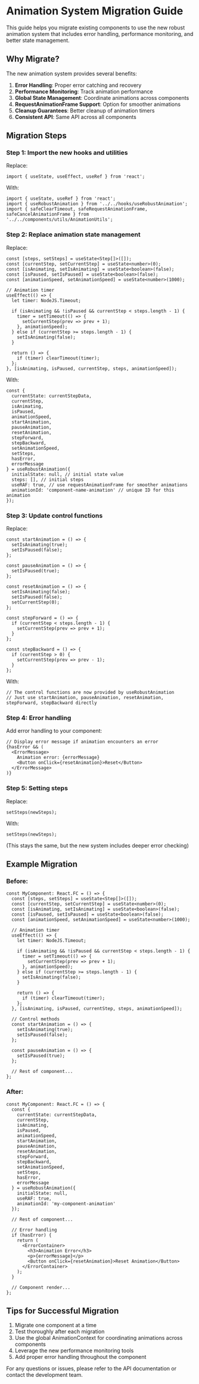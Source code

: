 # Animation System Migration Guide

This guide helps you migrate existing components to use the new robust animation system that includes error handling, performance monitoring, and better state management.

## Why Migrate?

The new animation system provides several benefits:

1. **Error Handling**: Proper error catching and recovery
2. **Performance Monitoring**: Track animation performance
3. **Global State Management**: Coordinate animations across components
4. **RequestAnimationFrame Support**: Option for smoother animations
5. **Cleanup Guarantees**: Better cleanup of animation timers
6. **Consistent API**: Same API across all components

## Migration Steps

### Step 1: Import the new hooks and utilities

Replace:
```tsx
import { useState, useEffect, useRef } from 'react';
```

With:
```tsx
import { useState, useRef } from 'react';
import { useRobustAnimation } from '../../hooks/useRobustAnimation';
import { safeClearTimeout, safeRequestAnimationFrame, safeCancelAnimationFrame } from '../../components/utils/AnimationUtils';
```

### Step 2: Replace animation state management

Replace:
```tsx
const [steps, setSteps] = useState<Step[]>([]);
const [currentStep, setCurrentStep] = useState<number>(0);
const [isAnimating, setIsAnimating] = useState<boolean>(false);
const [isPaused, setIsPaused] = useState<boolean>(false);
const [animationSpeed, setAnimationSpeed] = useState<number>(1000);

// Animation timer
useEffect(() => {
  let timer: NodeJS.Timeout;
  
  if (isAnimating && !isPaused && currentStep < steps.length - 1) {
    timer = setTimeout(() => {
      setCurrentStep(prev => prev + 1);
    }, animationSpeed);
  } else if (currentStep >= steps.length - 1) {
    setIsAnimating(false);
  }
  
  return () => {
    if (timer) clearTimeout(timer);
  };
}, [isAnimating, isPaused, currentStep, steps, animationSpeed]);
```

With:
```tsx
const {
  currentState: currentStepData,
  currentStep,
  isAnimating,
  isPaused,
  animationSpeed,
  startAnimation,
  pauseAnimation,
  resetAnimation,
  stepForward,
  stepBackward,
  setAnimationSpeed,
  setSteps,
  hasError,
  errorMessage
} = useRobustAnimation({
  initialState: null, // initial state value
  steps: [], // initial steps
  useRAF: true, // use requestAnimationFrame for smoother animations
  animationId: 'component-name-animation' // unique ID for this animation
});
```

### Step 3: Update control functions

Replace:
```tsx
const startAnimation = () => {
  setIsAnimating(true);
  setIsPaused(false);
};

const pauseAnimation = () => {
  setIsPaused(true);
};

const resetAnimation = () => {
  setIsAnimating(false);
  setIsPaused(false);
  setCurrentStep(0);
};

const stepForward = () => {
  if (currentStep < steps.length - 1) {
    setCurrentStep(prev => prev + 1);
  }
};

const stepBackward = () => {
  if (currentStep > 0) {
    setCurrentStep(prev => prev - 1);
  }
};
```

With:
```tsx
// The control functions are now provided by useRobustAnimation
// Just use startAnimation, pauseAnimation, resetAnimation, stepForward, stepBackward directly
```

### Step 4: Error handling

Add error handling to your component:

```tsx
// Display error message if animation encounters an error
{hasError && (
  <ErrorMessage>
    Animation error: {errorMessage}
    <Button onClick={resetAnimation}>Reset</Button>
  </ErrorMessage>
)}
```

### Step 5: Setting steps

Replace:
```tsx
setSteps(newSteps);
```

With:
```tsx
setSteps(newSteps);
```

(This stays the same, but the new system includes deeper error checking)

## Example Migration

### Before:

```tsx
const MyComponent: React.FC = () => {
  const [steps, setSteps] = useState<Step[]>([]);
  const [currentStep, setCurrentStep] = useState<number>(0);
  const [isAnimating, setIsAnimating] = useState<boolean>(false);
  const [isPaused, setIsPaused] = useState<boolean>(false);
  const [animationSpeed, setAnimationSpeed] = useState<number>(1000);
  
  // Animation timer
  useEffect(() => {
    let timer: NodeJS.Timeout;
    
    if (isAnimating && !isPaused && currentStep < steps.length - 1) {
      timer = setTimeout(() => {
        setCurrentStep(prev => prev + 1);
      }, animationSpeed);
    } else if (currentStep >= steps.length - 1) {
      setIsAnimating(false);
    }
    
    return () => {
      if (timer) clearTimeout(timer);
    };
  }, [isAnimating, isPaused, currentStep, steps, animationSpeed]);
  
  // Control methods
  const startAnimation = () => {
    setIsAnimating(true);
    setIsPaused(false);
  };
  
  const pauseAnimation = () => {
    setIsPaused(true);
  };
  
  // Rest of component...
};
```

### After:

```tsx
const MyComponent: React.FC = () => {
  const {
    currentState: currentStepData,
    currentStep,
    isAnimating,
    isPaused,
    animationSpeed,
    startAnimation,
    pauseAnimation,
    resetAnimation,
    stepForward,
    stepBackward,
    setAnimationSpeed,
    setSteps,
    hasError,
    errorMessage
  } = useRobustAnimation({
    initialState: null,
    useRAF: true,
    animationId: 'my-component-animation'
  });
  
  // Rest of component...
  
  // Error handling
  if (hasError) {
    return (
      <ErrorContainer>
        <h3>Animation Error</h3>
        <p>{errorMessage}</p>
        <Button onClick={resetAnimation}>Reset Animation</Button>
      </ErrorContainer>
    );
  }
  
  // Component render...
};
```

## Tips for Successful Migration

1. Migrate one component at a time
2. Test thoroughly after each migration
3. Use the global AnimationContext for coordinating animations across components
4. Leverage the new performance monitoring tools
5. Add proper error handling throughout the component

For any questions or issues, please refer to the API documentation or contact the development team. 